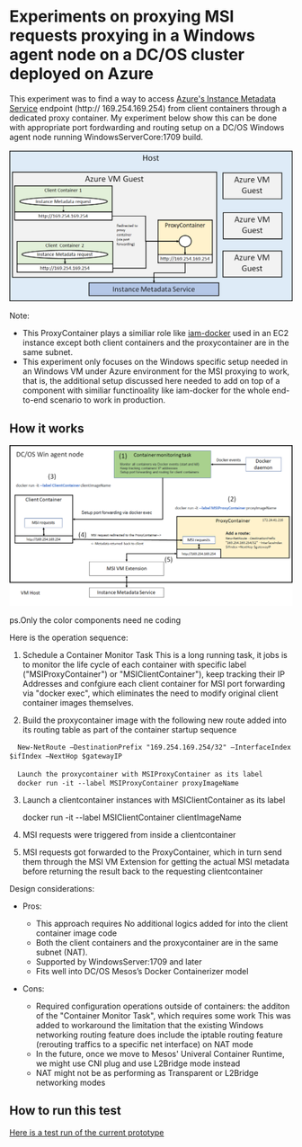 
# Experiments on proxying MSI requests proxying in a Windows agent node on a DC/OS cluster deployed on Azure 

   This experiment was to find a way to access [Azure's Instance Metadata Service](https://docs.microsoft.com/en-us/azure/virtual-machines/windows/instance-metadata-service) endpoint (http:// 169.254.169.254) from client containers through a dedicated proxy container. My experiment below show this can be done with appropriate port fordwarding and routing setup on a DC/OS Windows agent node running WindowsServerCore:1709 build. 

![Block diagram for Proxying Instance Metadata Service request](https://github.com/soccerGB/MSIExperiment/blob/master/PortForwardingNat/docs/InstanceMetadata.png "Proxying Instance Metadata Service request")


Note: 
- This ProxyContainer plays a similiar role like [iam-docker](https://github.com/swipely/iam-docker) used in an EC2 instance except both client containers and the proxycontainer are in the same subnet. 
- This experiment only focuses on the Windows specific setup needed in an Windows VM under Azure environment for the MSI proxying to work, that is, the additional setup discussed here needed to add on top of a component with similiar functinoality like iam-docker for the whole end-to-end scenario to work in production.

## How it works

![Detailed interaction diagramt](https://github.com/soccerGB/MSIExperiment/blob/master/PortForwardingNat/docs/DetailedMSIPortforwardingComponents.png "Proxying Instance Metadata Service request")

ps.Only the color components need ne coding

Here is the operation sequence:

   1. Schedule a Container Monitor Task
      This is a long running task, it jobs is to monitor the life cycle of each container with specific label ("MSIProxyContainer")
      or "MSIClientContainer"), keep tracking their IP Addresses and confgiure each client container for MSI port forwarding
      via "docker exec", which eliminates the need to modify original client container images themselves.
   
   2.	Build the proxycontainer image with the following new route added into its routing table 
      as part of the container startup sequence

      New-NetRoute –DestinationPrefix "169.254.169.254/32" –InterfaceIndex $ifIndex –NextHop $gatewayIP

      Launch the proxycontainer with MSIProxyContainer as its label
      docker run -it --label MSIProxyContainer proxyImageName 

   3.	Launch a clientcontainer instances with MSIClientContainer as its label

         docker run -it --label MSIClientContainer clientImageName
         
   4.	MSI requests were triggered from inside a clientcontainer 
   
   5. MSI requests got forwarded to the ProxyContainer, which in turn send them through the MSI VM Extension
      for getting the actual MSI metadata before returning the result back to the requesting clientcontainer


   Design considerations:
      
   - Pros:
      - This approach requires No additional logics added for into the client container image code      
      - Both the client containers and the proxycontainer are in the same subnet (NAT).
      - Supported by WindowsServer:1709 and later
      - Fits well into DC/OS Mesos’s Docker Containerizer model 
      
   - Cons:
      - Required configuration operations outside of containers:
        the additon of the "Container Monitor Task", which requires some work
        This was added to workaround the limitation that the existing Windows networking routing feature does include 
        the iptable routing feature (rerouting traffics to a specific net interface) on NAT mode 
      - In the future, once we move to Mesos' Univeral Container Runtime, we might use CNI plug and use L2Bridge mode instead
      - NAT might not be as performing as Transparent or L2Bridge networking modes


## How to run this test 

   [Here is a test run of the current prototype](https://github.com/soccerGB/MSIExperiment/blob/master/PortForwardingNat/docs/TestRun.md)

